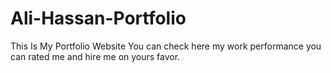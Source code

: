# Ali-Hassan-Portfolio
This Is My Portfolio Website You can check here my work performance you can rated me and hire me on yours favor. 

